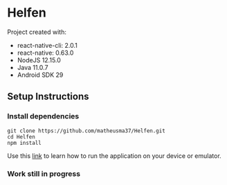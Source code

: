# Helfen

Project created with:

- react-native-cli: 2.0.1
- react-native: 0.63.0
- NodeJS 12.15.0
- Java 11.0.7
- Android SDK 29

## Setup Instructions

### Install dependencies

```
git clone https://github.com/matheusma37/Helfen.git
cd Helfen
npm install
```

Use this [link](https://reactnative.dev/docs/environment-setup) to learn how to run the application on your device or emulator.

### Work still in progress
